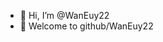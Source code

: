 - 👋 Hi, I’m @WanEuy22
- 👀 Welcome to github/WanEuy22

<!---
WanEuy22/WanEuy22 is a ✨ special ✨ repository because its `README.md` (this file) appears on your GitHub profile.
You can click the Preview link to take a look at your changes.
--->
